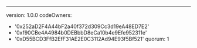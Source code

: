 ---
version: 1.0.0
codeOwners:
  - '0x252aD2F4A44bF2a40f372d309Cc3d19eA48ED7E2'
  - '0xf90CBe4A4984b0DEBbbD8eCa10b4e9Efe952311e'
  - '0xD55BCD3FfB2EfF31AE2E0C3112Ad94E93f5Bf521'
quorum: 1
